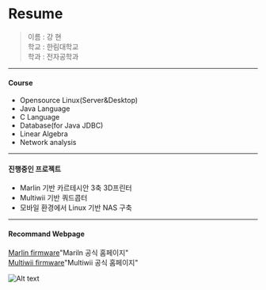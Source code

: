  Resume
===========

> 이름 : 강 현  
> 학교 : 한림대학교  
> 학과 : 전자공학과
- - -
#### Course
* Opensource Linux(Server&Desktop)
* Java Language
* C Language
* Database(for Java JDBC)
* Linear Algebra
* Network analysis  
- - -
#### 진행중인 프로젝트
* Marlin 기반 카르테시안 3축 3D프린터
* Multiwii 기반 쿼드콥터
* 모바일 환경에서 Linux 기반 NAS 구축
- - -
#### Recommand Webpage
[Marlin firmware](http://marlinfw.org/)"Mariln 공식 홈페이지"  
[Multiwii firmware](http://www.multiwii.com/)"Multiwii 공식 홈페이지"  

![Alt text](resume/aaa.jpg)

